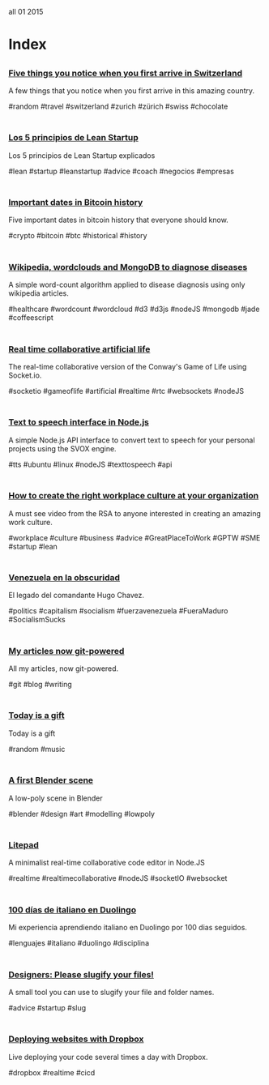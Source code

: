 <permalink>all</permalink>
<month>01</month>
<year>2015</year>

# Index

##

### [Five things you notice when you first arrive in Switzerland](http://www.adelriosantiago.com/gitblog/eng/amazing-switzerland)
A few things that you notice when you first arrive in this amazing country.

<span class="pill">#random</span>
<span class="pill">#travel</span>
<span class="pill">#switzerland</span>
<span class="pill">#zurich</span>
<span class="pill">#zürich</span>
<span class="pill">#swiss</span>
<span class="pill">#chocolate</span>

<a href="http://www.adelriosantiago.com/gitblog/eng/amazing-switzerland"><img src="/articles/images/amazing-switzerland.png" alt="" style="max-width: 50%;"></a>

##

### [Los 5 principios de Lean Startup](http://www.adelriosantiago.com/gitblog/spa/lean-startup-principles)
Los 5 principios de Lean Startup explicados

<span class="pill">#lean</span>
<span class="pill">#startup</span>
<span class="pill">#leanstartup</span>
<span class="pill">#advice</span>
<span class="pill">#coach</span>
<span class="pill">#negocios</span>
<span class="pill">#empresas</span>

<a href="http://www.adelriosantiago.com/gitblog/spa/lean-startup-principles"><img src="/articles/images/lean-startup.png" alt="" style="max-width: 50%;"></a>

##

### [Important dates in Bitcoin history](http://www.adelriosantiago.com/gitblog/eng/bitcoin-important-dates)
Five important dates in bitcoin history that everyone should know.

<span class="pill">#crypto</span>
<span class="pill">#bitcoin</span>
<span class="pill">#btc</span>
<span class="pill">#historical</span>
<span class="pill">#history</span>

<a href="http://www.adelriosantiago.com/gitblog/eng/bitcoin-important-dates"><img src="/articles/images/bitcoin-important-dates.png" alt="" style="max-width: 50%;"></a>

##

### [Wikipedia, wordclouds and MongoDB to diagnose diseases](http://www.adelriosantiago.com/gitblog/eng/wikipedia-healthcare)

A simple word-count algorithm applied to disease diagnosis using only wikipedia articles.

<span class="pill">#healthcare</span>
<span class="pill">#wordcount</span>
<span class="pill">#wordcloud</span>
<span class="pill">#d3</span>
<span class="pill">#d3js</span>
<span class="pill">#nodeJS</span>
<span class="pill">#mongodb</span>
<span class="pill">#jade</span>
<span class="pill">#coffeescript</span>

<a href="http://www.adelriosantiago.com/gitblog/eng/wikipedia-healthcare"><img src="http://cdn.adelriosantiago.com/wikipedia-symptoms-index.png" alt="" style="max-width: 50%;"></a>

##

### [Real time collaborative artificial life](http://www.adelriosantiago.com/gitblog/eng/artificial)
The real-time collaborative version of the Conway's Game of Life using Socket.io.


<span class="pill">#socketio</span>
<span class="pill">#gameoflife</span>
<span class="pill">#artificial</span>
<span class="pill">#realtime</span>
<span class="pill">#rtc</span>
<span class="pill">#websockets</span>
<span class="pill">#nodeJS</span>

<a href="http://www.adelriosantiago.com/gitblog/eng/artificial"><img src="/articles/images/index-artificial.png" alt="" style="max-width: 50%;"></a>

##

### [Text to speech interface in Node.js](http://www.adelriosantiago.com/gitblog/eng/text-to-speech)
A simple Node.js API interface to convert text to speech for your personal projects using the SVOX engine.

<span class="pill">#tts</span>
<span class="pill">#ubuntu</span>
<span class="pill">#linux</span>
<span class="pill">#nodeJS</span>
<span class="pill">#texttospeech</span>
<span class="pill">#api</span>

<a href="http://www.adelriosantiago.com/gitblog/eng/text-to-speech"><img src="/articles/images/index-tts.png" alt="" style="max-width: 50%;"></a>

##

### [How to create the right workplace culture at your organization](http://www.adelriosantiago.com/gitblog/eng/working-culture-rsa)
A must see video from the RSA to anyone interested in creating an amazing work culture.

<span class="pill">#workplace</span>
<span class="pill">#culture</span>
<span class="pill">#business</span>
<span class="pill">#advice</span>
<span class="pill">#GreatPlaceToWork</span>
<span class="pill">#GPTW</span>
<span class="pill">#SME</span>
<span class="pill">#startup</span>
<span class="pill">#lean</span>

<a href="http://www.adelriosantiago.com/gitblog/eng/working-culture-rsa"><img src="/articles/images/index-working-culture.png" alt="" style="max-width: 50%;"></a>

##

### [Venezuela en la obscuridad](http://www.adelriosantiago.com/gitblog/spa/venezuela-en-la-obscuridad)
El legado del comandante Hugo Chavez.

<span class="pill">#politics</span>
<span class="pill">#capitalism</span>
<span class="pill">#socialism</span>
<span class="pill">#fuerzavenezuela</span>
<span class="pill">#FueraMaduro</span>
<span class="pill">#SocialismSucks</span>

<a href="http://www.adelriosantiago.com/gitblog/spa/venezuela-en-la-obscuridad"><img src="/articles/images/chavez.png" alt="" style="max-width: 50%;"></a>

##

### [My articles now git-powered](http://www.adelriosantiago.com/gitblog/eng/introducing-gitblog)
All my articles, now git-powered.

<span class="pill">#git</span>
<span class="pill">#blog</span>
<span class="pill">#writing</span>

<a href="http://www.adelriosantiago.com/gitblog/eng/introducing-gitblog"><img src="/articles/images/index-git.png" alt="" style="max-width: 50%;"></a>

##

### [Today is a gift](http://www.adelriosantiago.com/gitblog/eng/today-is-a-gift)
Today is a gift

<span class="pill">#random</span>
<span class="pill">#music</span>

<a href="http://www.adelriosantiago.com/gitblog/eng/today-is-a-gift"><img src="/articles/images/today-is-a-gift.png" alt="" style="max-width: 50%;"></a>

##

### [A first Blender scene](http://www.adelriosantiago.com/gitblog/eng/a-first-model-in-blender)
A low-poly scene in Blender

<span class="pill">#blender</span>
<span class="pill">#design</span>
<span class="pill">#art</span>
<span class="pill">#modelling</span>
<span class="pill">#lowpoly</span>

<a href="http://www.adelriosantiago.com/gitblog/eng/a-first-model-in-blender"><img src="/articles/a-first-model-in-blender/images/cover.png" alt="" style="max-width: 50%;"></a>

##

### [Litepad](http://www.adelriosantiago.com/gitblog/eng/litepad)
A minimalist real-time collaborative code editor in Node.JS

<span class="pill">#realtime</span>
<span class="pill">#realtimecollaborative</span>
<span class="pill">#nodeJS</span>
<span class="pill">#socketIO</span>
<span class="pill">#websocket</span>

<a href="http://www.adelriosantiago.com/gitblog/eng/litepad"><img src="http://adelriosantiago.com/articles/litepad/images/cover.png" alt="" style="max-width: 50%;"></a>

##

### [100 días de italiano en Duolingo](http://www.adelriosantiago.com/gitblog/spa/100-duolingo)
Mi experiencia aprendiendo italiano en Duolingo por 100 dias seguidos.

<span class="pill">#lenguajes</span>
<span class="pill">#italiano</span>
<span class="pill">#duolingo</span>
<span class="pill">#disciplina</span>

<a href="http://www.adelriosantiago.com/gitblog/spa/100-duolingo"><img src="/articles/images/index-duo.png" alt="" style="max-width: 50%;"></a>

##

### [Designers: Please slugify your files!](http://www.adelriosantiago.com/gitblog/eng/designers-please-slugify)
A small tool you can use to slugify your file and folder names.

<span class="pill">#advice</span>
<span class="pill">#startup</span>
<span class="pill">#slug</span>

<a href="http://www.adelriosantiago.com/gitblog/eng/designers-please-slugify"><img src="/articles/images/slugs.png" alt="" style="max-width: 50%;"></a>

##

### [Deploying websites with Dropbox](http://www.adelriosantiago.com/gitblog/eng/dropbox-continuous-deployment)
Live deploying your code several times a day with Dropbox.

<span class="pill">#dropbox</span>
<span class="pill">#realtime</span>
<span class="pill">#cicd</span>

<a href="http://www.adelriosantiago.com/gitblog/eng/dropbox-continuous-deployment"><img src="/articles/images/dropbox.png" alt="" style="max-width: 50%;"></a>

